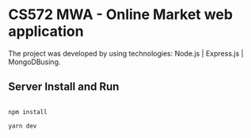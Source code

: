 # CS572 MWA - Online Market web application

The project was developed by using technologies: Node.js | Express.js | MongoDBusing. 

## Server Install and Run

<code>
npm install <br/>
yarn dev
</code>
